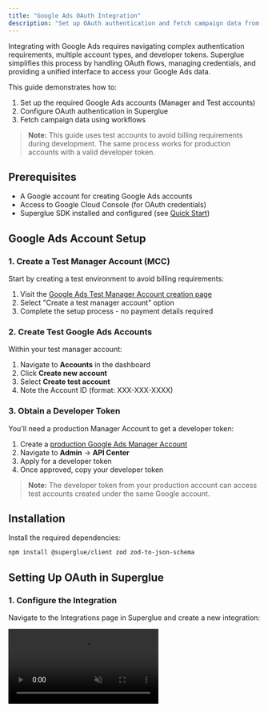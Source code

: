 ```yaml
---
title: "Google Ads OAuth Integration"
description: "Set up OAuth authentication and fetch campaign data from Google Ads using Superglue"
---
```


Integrating with Google Ads requires navigating complex authentication requirements, multiple account types, and developer tokens. Superglue simplifies this process by handling OAuth flows, managing credentials, and providing a unified interface to access your Google Ads data.

This guide demonstrates how to:

1. Set up the required Google Ads accounts (Manager and Test accounts)
2. Configure OAuth authentication in Superglue
3. Fetch campaign data using workflows

> **Note:** This guide uses test accounts to avoid billing requirements during development. The same process works for production accounts with a valid developer token.

## Prerequisites

- A Google account for creating Google Ads accounts
- Access to Google Cloud Console (for OAuth credentials)
- Superglue SDK installed and configured (see [Quick Start](/introduction#quick-start))

## Google Ads Account Setup

### 1. Create a Test Manager Account (MCC)

Start by creating a test environment to avoid billing requirements:

1. Visit the [Google Ads Test Manager Account creation page](https://ads.google.com/intl/en_us/home/tools/manager-accounts/)
2. Select "Create a test manager account" option
3. Complete the setup process - no payment details required

### 2. Create Test Google Ads Accounts

Within your test manager account:

1. Navigate to **Accounts** in the dashboard
2. Click **Create new account**
3. Select **Create test account**
4. Note the Account ID (format: XXX-XXX-XXXX)

### 3. Obtain a Developer Token

You'll need a production Manager Account to get a developer token:

1. Create a [production Google Ads Manager Account](https://ads.google.com/intl/en_us/home/tools/manager-accounts/)
2. Navigate to **Admin** → **API Center**
3. Apply for a developer token
4. Once approved, copy your developer token

> **Note:** The developer token from your production account can access test accounts created under the same Google account.

## Installation

Install the required dependencies:

```bash
npm install @superglue/client zod zod-to-json-schema
```

## Setting Up OAuth in Superglue

### 1. Configure the Integration

Navigate to the Integrations page in Superglue and create a new integration:

<video autoPlay muted loop playsInline className="w-full aspect-video" src="https://superglue.cloud/files/google-ads-setup.mp4" />

Fill in the following configuration:

```json
{
  "id": "google_ads",
  "name": "Google Ads",
  "urlHost": "https://googleads.googleapis.com/v20",
  "documentationUrl": "https://developers.google.com/apis-explorer",
  "authentication": "OAUTH"
}
```

### 2. Add OAuth Credentials

In the OAuth section, provide:

- **Client ID**: `592234420615-q5fu0s8o4usupqnm8p7al0ns568sgj0a.apps.googleusercontent.com`
- **Client Secret**: (obtain from Google Cloud Console or use the provided one)

### 3. Configure Scopes

Click on **Advanced Settings** and add these scopes (space-separated):

```
https://www.googleapis.com/auth/userinfo.email https://www.googleapis.com/auth/userinfo.profile openid https://www.googleapis.com/auth/adwords
```

### 4. Special Instructions

Add this instruction to handle Google Ads' specific requirements:

```
If customer IDs are provided, add the ID to the urlPath. If manager IDs are provided and you are accessing data within a manager scope, add a login-customer-id header.
```

### 5. Connect via OAuth

Click **Connect with OAuth** to:
1. Redirect to Google's authentication page
2. Approve the requested scopes
3. Return to Superglue with tokens populated

## Fetching Campaign Data

Once authenticated, you can fetch campaign data using workflows:

```typescript
import { SuperglueClient } from "@superglue/client";
import { z } from "zod";
import { zodToJsonSchema } from "zod-to-json-schema";

// Schema for Google Ads campaigns
const campaignSchema = z.object({
  campaigns: z.array(
    z.object({
      id: z.string(),
      name: z.string(),
      status: z.string(),
      budget_amount: z.number().optional(),
      start_date: z.string().optional(),
      end_date: z.string().optional(),
      impressions: z.number().optional(),
      clicks: z.number().optional(),
      cost: z.number().optional()
    })
  )
});

const superglue = new SuperglueClient({
  apiKey: "YOUR_SUPERGLUE_API_KEY"
});

async function fetchGoogleAdsCampaigns() {
  const workflow = await superglue.buildWorkflow(
    `Fetch all campaigns from Google Ads account 410-777-4758. 
     Use developer token: XzzWAqVsewByCRESdRDXtg. 
     Add manager account ID 131-404-2125 to the request header as login-customer-id.`,
    {},
    [{
      integration: {
        id: "google_ads",
        name: "Google Ads",
        urlHost: "https://googleads.googleapis.com/v20",
        credentials: { 
          // OAuth tokens are automatically included from the integration setup
        }
      }
    }],
    zodToJsonSchema(campaignSchema)
  );

  const result = await superglue.executeWorkflow({
    workflow: workflow,
    credentials: {
      google_ads_developer_token: "XzzWAqVsewByCRESdRDXtg"
    }
  });

  if (result.success) {
    console.log("Campaigns fetched:", result.data);
  } else {
    console.error("Error:", result.error);
  }
}

fetchGoogleAdsCampaigns();
```

## Working with Google Ads Query Language (GAQL)

For more complex queries, you can use GAQL in your instructions:

```typescript
const instruction = `
  Query Google Ads using GAQL to get campaign performance data.
  Use this query: SELECT campaign.id, campaign.name, metrics.impressions, metrics.clicks 
  FROM campaign WHERE segments.date DURING LAST_30_DAYS
  Account ID: 410-777-4758, Manager ID: 131-404-2125
`;
```

## Troubleshooting

### "Invalid developer token"
- Ensure your developer token is from an approved production Manager Account
- Verify the token is correctly passed in the credentials

### "Customer not found"
- Check that the account ID format is correct (XXX-XXX-XXXX)
- Ensure the account exists under your manager account
- Verify the login-customer-id header is set correctly

### OAuth errors
- Confirm all required scopes are included
- Check that the OAuth app has access to Google Ads API
- Try re-authenticating by clicking "Connect with OAuth" again

## Security Best Practices

1. **Store credentials securely**: Never commit developer tokens or client secrets to version control
2. **Use test accounts**: Always develop and test with test accounts first
3. **Limit access**: Only grant the minimum required scopes
4. **Rotate tokens**: Periodically refresh OAuth tokens and developer tokens
5. **Monitor usage**: Check API usage in Google Ads API Center

## Next Steps

- Explore [Google Ads API documentation](https://developers.google.com/google-ads/api/docs/start)
- Learn about [GAQL syntax](https://developers.google.com/google-ads/api/docs/query/overview)
- Build workflows to sync campaign data with your data warehouse